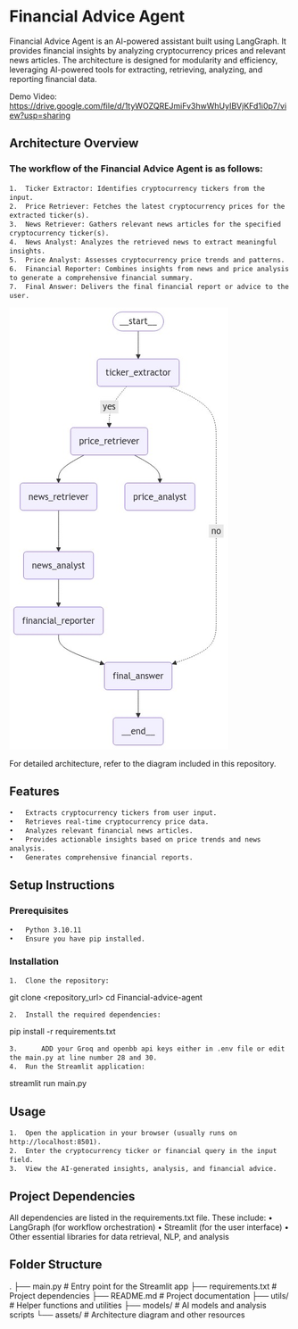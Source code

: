 
# Financial Advice Agent

Financial Advice Agent is an AI-powered assistant built using LangGraph. It provides financial insights by analyzing cryptocurrency prices and relevant news articles. The architecture is designed for modularity and efficiency, leveraging AI-powered tools for extracting, retrieving, analyzing, and reporting financial data.

Demo Video: https://drive.google.com/file/d/1tyWOZQREJmiFv3hwWhUyIBVjKFd1i0p7/view?usp=sharing
## Architecture Overview

### The workflow of the Financial Advice Agent is as follows:
	1.	Ticker Extractor: Identifies cryptocurrency tickers from the input.
	2.	Price Retriever: Fetches the latest cryptocurrency prices for the extracted ticker(s).
	3.	News Retriever: Gathers relevant news articles for the specified cryptocurrency ticker(s).
	4.	News Analyst: Analyzes the retrieved news to extract meaningful insights.
	5.	Price Analyst: Assesses cryptocurrency price trends and patterns.
	6.	Financial Reporter: Combines insights from news and price analysis to generate a comprehensive financial summary.
	7.	Final Answer: Delivers the final financial report or advice to the user.
![image](./graph.png)

For detailed architecture, refer to the diagram included in this repository.

## Features
	•	Extracts cryptocurrency tickers from user input.
	•	Retrieves real-time cryptocurrency price data.
	•	Analyzes relevant financial news articles.
	•	Provides actionable insights based on price trends and news analysis.
	•	Generates comprehensive financial reports.

## Setup Instructions

### Prerequisites
	•	Python 3.10.11
	•	Ensure you have pip installed.

### Installation
	1.	Clone the repository:

git clone <repository_url>
cd Financial-advice-agent

	2.	Install the required dependencies:

pip install -r requirements.txt

	3.      ADD your Groq and openbb api keys either in .env file or edit the main.py at line number 28 and 30.
	4.	Run the Streamlit application:

streamlit run main.py





## Usage
	1.	Open the application in your browser (usually runs on http://localhost:8501).
	2.	Enter the cryptocurrency ticker or financial query in the input field.
	3.	View the AI-generated insights, analysis, and financial advice.

## Project Dependencies

All dependencies are listed in the requirements.txt file. These include:
	•	LangGraph (for workflow orchestration)
	•	Streamlit (for the user interface)
	•	Other essential libraries for data retrieval, NLP, and analysis

## Folder Structure

.
├── main.py                 # Entry point for the Streamlit app
├── requirements.txt        # Project dependencies
├── README.md               # Project documentation
├── utils/                  # Helper functions and utilities
├── models/                 # AI models and analysis scripts
└── assets/                 # Architecture diagram and other resources
